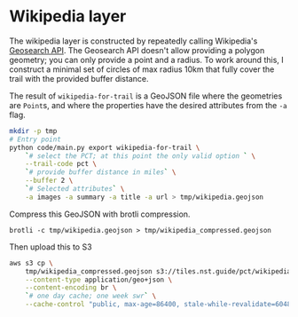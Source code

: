 # Wikipedia layer

The wikipedia layer is constructed by repeatedly calling Wikipedia's [Geosearch
API](https://www.mediawiki.org/wiki/API:Geosearch). The Geosearch API doesn't
allow providing a polygon geometry; you can only provide a point and a radius.
To work around this, I construct a minimal set of circles of max radius 10km
that fully cover the trail with the provided buffer distance.

The result of `wikipedia-for-trail` is a GeoJSON file where the geometries are
`Point`s, and where the properties have the desired attributes from the `-a`
flag.

```bash
mkdir -p tmp
# Entry point
python code/main.py export wikipedia-for-trail \
    `# select the PCT; at this point the only valid option ` \
    --trail-code pct \
    `# provide buffer distance in miles` \
    --buffer 2 \
    `# Selected attributes` \
    -a images -a summary -a title -a url > tmp/wikipedia.geojson
```

Compress this GeoJSON with brotli compression.
```
brotli -c tmp/wikipedia.geojson > tmp/wikipedia_compressed.geojson
```

Then upload this to S3
```bash
aws s3 cp \
    tmp/wikipedia_compressed.geojson s3://tiles.nst.guide/pct/wikipedia.geojson \
    --content-type application/geo+json \
    --content-encoding br \
    `# one day cache; one week swr` \
    --cache-control "public, max-age=86400, stale-while-revalidate=604800"
```
